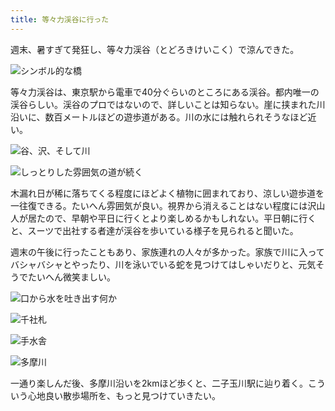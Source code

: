 ```yaml
---
title: 等々力渓谷に行った
---
```

週末、暑すぎて発狂し、等々力渓谷（とどろきけいこく）で涼んできた。

![](https://lh6.googleusercontent.com/qIkbUaWOQ9_0aC071iJTSNF5AzkzHAn5HdyDi-QzpKYQppxzFvNC7sYljdWboMfhntbQWqhIq5R83Y7CU8btIcJT7Z5QekJIxoPSFrUh2FjUGPD_opMbwARXr__Eg8JMchXRcETW9mxtFQ5ZTdyKHZY "シンボル的な橋")

等々力渓谷は、東京駅から電車で40分ぐらいのところにある渓谷。都内唯一の渓谷らしい。渓谷のプロではないので、詳しいことは知らない。崖に挟まれた川沿いに、数百メートルほどの遊歩道がある。川の水には触れられそうなほど近い。

![](https://lh5.googleusercontent.com/IYtsEwCsjXrMYiAIMbCcKSlOR2no5FX0vX2VC96rhiXsru3jwjkNCgx4dBpTZnJ_3fbfdYGORz5I0ppd4qQORLoyzXWLGaun8Gm3IzZ8taLntyBdTkMGbzR3Je8Bzpp1j-fywl1G9SzJgcZsa5U6Zho "谷、沢、そして川")

![](https://lh4.googleusercontent.com/OCtRDfbGQ8ade_ddsZ1CMQucdcK_g8gb7P7TcFGKj73UeJdmoi0Ilo1MKEoNYy1K9p2IB_PCYjgyFphF_v_lW1XbOPMEfZfM4SVZllsfg8VB0HLG_BIHAOqztp35wfK4GSJNbU8VrS8B1BHefgwKoK4 "しっとりした雰囲気の道が続く")

木漏れ日が稀に落ちてくる程度にほどよく植物に囲まれており、涼しい遊歩道を一往復できる。たいへん雰囲気が良い。視界から消えることはない程度には沢山人が居たので、早朝や平日に行くとより楽しめるかもしれない。平日朝に行くと、スーツで出社する者達が渓谷を歩いている様子を見られると聞いた。

週末の午後に行ったこともあり、家族連れの人々が多かった。家族で川に入ってバシャバシャとやったり、川を泳いでいる蛇を見つけてはしゃいだりと、元気そうでたいへん微笑ましい。

![](https://lh3.googleusercontent.com/PofaUS33RzQ3TY21ybWHNZTz59mlBvCMt9gs_wxEq_LxMU3miofdioV5csXfcKhS2So9wss_zFy4z2YDQEeMpeNuhFJHjKzw0fXlv5OlRFvS_Yv-SXAlqFc20OQ3fH4nTjngTttvwRSvFpAV3wROtYc "口から水を吐き出す何か")

![](https://lh6.googleusercontent.com/Q4W0M_ibpnO4RNE2eM-rtv53R43ivAg7pr9yjTdwksgl5e7wcVjju4ub4M3tvoWpzxSqAELr19FwFvFaIDTpc7pUVZPEcTHt8-TSGwdmSbi5SWVAnNHx0Qy6KBI19ZT68uyxEozC43hW3CRh047fN4k "千社札")

![](https://lh5.googleusercontent.com/tS1OH3nXc29ZumfZNuye_lHF9eIQVyZdwdVj_zDHI_I417E6zOiynXwO2apA1b4iq-TucsReLjqpphcqTYyeImZJ3A2dvYukiSBQa6RQx3CGmaZEceW3YS0KbVbVrpV_d--Ao_14Zu0zC6QF-QdVuQo "手水舎")

![](https://lh3.googleusercontent.com/olJizWQo2fgGE9IrCqgX714zRx9k87In4LFSWCcpEKQaLcWtCxFuHchXk4iR_8QeWrK50mImH6wNFis1i8u7hpnipwNuvm-MNZSCggurJRnbqwSSEJ8HNuaR5hqjGKKa2MjROm09YTMwlhzGIrFMqHM "多摩川")

一通り楽しんだ後、多摩川沿いを2kmほど歩くと、二子玉川駅に辿り着く。こういう心地良い散歩場所を、もっと見つけていきたい。
